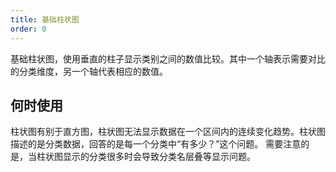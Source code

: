 ```yaml
---
title: 基础柱状图
order: 0
---
```


基础柱状图，使用垂直的柱子显示类别之间的数值比较。其中一个轴表示需要对比的分类维度，另一个轴代表相应的数值。

## 何时使用

柱状图有别于直方图，柱状图无法显示数据在一个区间内的连续变化趋势。柱状图描述的是分类数据，回答的是每一个分类中“有多少？”这个问题。 需要注意的是，当柱状图显示的分类很多时会导致分类名层叠等显示问题。
